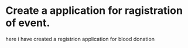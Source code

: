 # Create a application for ragistration of event.
here i have created a registrion application for blood donation 
